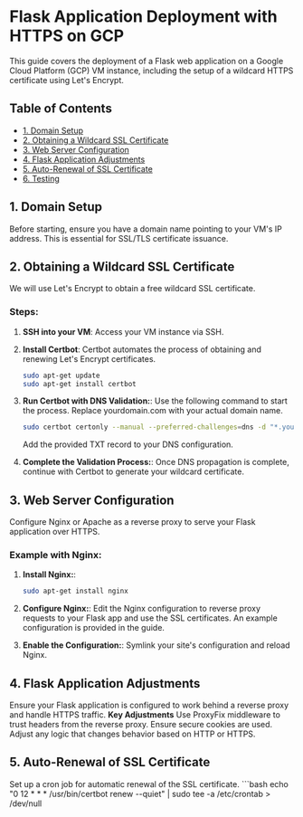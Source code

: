 # Flask Application Deployment with HTTPS on GCP

This guide covers the deployment of a Flask web application on a Google Cloud Platform (GCP) VM instance, including the setup of a wildcard HTTPS certificate using Let's Encrypt.

## Table of Contents
- [1. Domain Setup](#1-domain-setup)
- [2. Obtaining a Wildcard SSL Certificate](#2-obtaining-a-wildcard-ssl-certificate)
- [3. Web Server Configuration](#3-web-server-configuration)
- [4. Flask Application Adjustments](#4-flask-application-adjustments)
- [5. Auto-Renewal of SSL Certificate](#5-auto-renewal-of-ssl-certificate)
- [6. Testing](#6-testing)

## 1. Domain Setup
Before starting, ensure you have a domain name pointing to your VM's IP address. This is essential for SSL/TLS certificate issuance.

## 2. Obtaining a Wildcard SSL Certificate
We will use Let's Encrypt to obtain a free wildcard SSL certificate.

### Steps:
1. **SSH into your VM**:
   Access your VM instance via SSH.

2. **Install Certbot**:
   Certbot automates the process of obtaining and renewing Let's Encrypt certificates.
   ```bash
   sudo apt-get update
   sudo apt-get install certbot
   
3. **Run Certbot with DNS Validation:**:
   Use the following command to start the process. Replace yourdomain.com with your actual domain name.
   ````bash
   sudo certbot certonly --manual --preferred-challenges=dns -d "*.yourdomain.com"
   ````
   Add the provided TXT record to your DNS configuration.


4. **Complete the Validation Process:**:
   Once DNS propagation is complete, continue with Certbot to generate your wildcard certificate.

## 3. Web Server Configuration
Configure Nginx or Apache as a reverse proxy to serve your Flask application over HTTPS.

### Example with Nginx:
1. **Install Nginx:**:
   ```bash
   sudo apt-get install nginx

2. **Configure Nginx:**:
   Edit the Nginx configuration to reverse proxy requests to your Flask app and use the SSL certificates. An example configuration is provided in the guide.

3. **Enable the Configuration:**:
   Symlink your site's configuration and reload Nginx.

## 4. Flask Application Adjustments
Ensure your Flask application is configured to work behind a reverse proxy and handle HTTPS traffic.
**Key Adjustments**
Use ProxyFix middleware to trust headers from the reverse proxy.
Ensure secure cookies are used.
Adjust any logic that changes behavior based on HTTP or HTTPS.

## 5. Auto-Renewal of SSL Certificate
Set up a cron job for automatic renewal of the SSL certificate.
    ```bash
    echo "0 12 * * * /usr/bin/certbot renew --quiet" | sudo tee -a /etc/crontab > /dev/null
